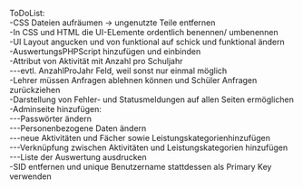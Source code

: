 ToDoList:  
-CSS Dateien aufräumen -> ungenutzte Teile entfernen  
-In CSS und HTML die UI-ELemente ordentlich benennen/ umbenennen  
-UI Layout angucken und von funktional auf schick und funktional ändern  
-AuswertungsPHPScript hinzufügen und einbinden  
-Attribut von Aktivität mit Anzahl pro Schuljahr    
---evtl. AnzahlProJahr Feld, weil sonst nur einmal möglich  
-Lehrer müssen Anfragen ablehnen können und Schüler Anfragen zurückziehen  
-Darstellung von Fehler- und Statusmeldungen auf allen Seiten ermöglichen  
-Adminseite hinzufügen:  
---Passwörter ändern  
---Personenbezogene Daten ändern  
---neue Aktivitäten und Fächer sowie Leistungskategorienhinzufügen  
---Verknüpfung zwischen Aktivitäten und Leistungskategorien hinzufügen  
---Liste der Auswertung ausdrucken  
-SID entfernen und unique Benutzername stattdessen als Primary Key verwenden  
